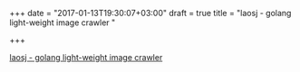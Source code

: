 +++
date = "2017-01-13T19:30:07+03:00"
draft = true
title = "laosj - golang light-weight image crawler "

+++

<p><a href="https://t.co/lnpf6BesL9">laosj - golang light-weight image crawler </a></p>

